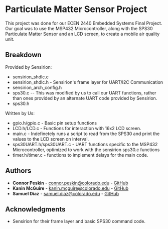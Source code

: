 # Particulate Matter Sensor Project

This project was done for our ECEN 2440 Embedded Systems Final Project. Our goal was to use the MSP432 Microcontroller, along with the SPS30 Particulate Matter Sensor and an LCD screen, to create a mobile air quality unit. 

## Breakdown

Provided by Sensirion:
* sensirion_shdlc.c
* sensirion_shdlc.h - Sensirion's frame layer for UART/I2C Communication
* sensirion_arch_config.h
* sps30.c -- This was modified by us to call our UART functions, rather than ones provided by an alternate UART code provided by Sensirion. 
* sps30.h 

Written by Us:
* gpio.h/gpio.c - Basic pin setup functions
* LCD.h/LCD.c - Functions for interaction with 16x2 LCD screen.
* main.c - Indefinetely runs a script to read from the SPS30 and print the values to the LCD screen on interval.
* sps30UART.h/sps30UART.c - UART functions specific to the MSP432 Microcontroller, optimized to work with the sensirion sps30.c functions
* timer.h/timer.c - functions to implement delays for the main code. 


## Authors

* **Connor Peskin** - connor.peskin@colorado.edu - [GitHub](https://github.com/cope3319)
* **Kanin McGuire** - kanin.mcguire@colorado.edu - [GitHub](https://github.com/KaninMcGuire)
* **Samuel Diaz** - samuel.diaz@colorado.edu - [GitHub](https://github.com/samueldiaz970)


## Acknowledgments

* Sensirion for their frame layer and basic SPS30 command code.

